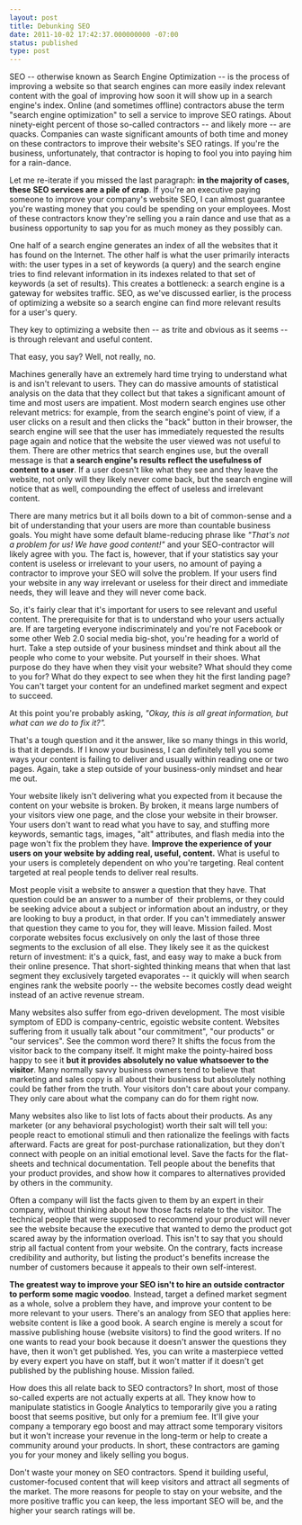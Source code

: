 ```yaml
---
layout: post
title: Debunking SEO
date: 2011-10-02 17:42:37.000000000 -07:00
status: published
type: post
---
```

SEO -- otherwise known as Search Engine Optimization -- is the process 
of improving a website so that search engines can more easily index 
relevant content with the goal of improving how soon it will show up in 
a search engine's index. Online (and sometimes offline) contractors 
abuse the term "search engine optimization" to sell a service to 
improve SEO ratings. About ninety-eight percent of those so-called 
contractors -- and likely more -- are quacks. Companies can waste 
significant amounts of both time and money on these contractors to 
improve their website's SEO ratings. If you're the business, 
unfortunately, that contractor is hoping to fool you into paying him 
for a rain-dance.

Let me re-iterate if you missed the last paragraph: **in the majority
of cases, these SEO services are a pile of crap**. If you're an
executive paying someone to improve your company's website SEO, I can
almost guarantee you're wasting money that you could be spending on
your employees. Most of these contractors know they're selling you a
rain dance and use that as a business opportunity to sap you for as
much money as they possibly can.

One half of a search engine generates an index of all the websites that 
it has found on the Internet. The other half is what the user primarily 
interacts with: the user types in a set of keywords (a query) and the 
search engine tries to find relevant information in its indexes related 
to that set of keywords (a set of results). This creates a bottleneck: 
a search engine is a gateway for websites traffic. SEO, as we've 
discussed earlier, is the process of optimizing a website so a search 
engine can find more relevant results for a user's query.

They key to optimizing a website then -- as trite and obvious as it 
seems -- is through relevant and useful content.

That easy, you say? Well, not really, no.

Machines generally have an extremely hard time trying to understand 
what is and isn't relevant to users. They can do massive amounts of 
statistical analysis on the data that they collect but that takes a 
significant amount of time and most users are impatient. Most modern 
search engines use other relevant metrics: for example, from the search 
engine's point of view, if a user clicks on a result and then clicks 
the "back" button in their browser, the search engine will see that the 
user has immediately requested the results page again and notice that 
the website the user viewed was not useful to them. There are other 
metrics that search engines use, but the overall message is that **a 
search engine's results reflect the usefulness of content to a user**. 
If a user doesn't like what they see and they leave the website, not 
only will they likely never come back, but the search engine will 
notice that as well, compounding the effect of useless and irrelevant 
content.

There are many metrics but it all boils down to a bit of common-sense 
and a bit of understanding that your users are more than countable 
business goals. You might have some default blame-reducing phrase like 
*"That's not a problem for us! We have good content!"* and your 
SEO-contractor will likely agree with you. The fact is, however, that 
if your statistics say your content is useless or irrelevant to your 
users, no amount of paying a contractor to improve your SEO will solve 
the problem. If your users find your website in any way irrelevant or 
useless for their direct and immediate needs, they will leave and they 
will never come back.

So, it's fairly clear that it's important for users to see relevant and 
useful content. The prerequisite for that is to understand who your 
users actually are. If are targeting everyone indiscriminately and 
you're not Facebook or some other Web 2.0 social media big-shot, you're 
heading for a world of hurt. Take a step outside of your business 
mindset and think about all the people who come to your website. Put 
yourself in their shoes. What purpose do they have when they visit your 
website? What should they come to you for? What do they expect to see 
when they hit the first landing page? You can't target your content for 
an undefined market segment and expect to succeed.

At this point you're probably asking, *"Okay, this is all great 
information, but what can we do to fix it?".*

That's a tough question and it the answer, like so many things in this 
world, is that it depends. If I know your business, I can definitely 
tell you some ways your content is failing to deliver and usually 
within reading one or two pages. Again, take a step outside of your 
business-only mindset and hear me out.

Your website likely isn't delivering what you expected from it because 
the content on your website is broken. By broken, it means large 
numbers of your visitors view one page, and the close your website in 
their browser. Your users don't want to read what you have to say, and 
stuffing more keywords, semantic tags, images, "alt" attributes, and 
flash media into the page won't fix the problem they have. **Improve 
the experience of your users on your website by adding real, useful, 
content.** What is useful to your users is completely dependent on who 
you're targeting. Real content targeted at real people tends to deliver 
real results.

Most people visit a website to answer a question that they have. That 
question could be an answer to a number of  their problems, or they 
could be seeking advice about a subject or information about an 
industry, or they are looking to buy a product, in that order. If you 
can't immediately answer that question they came to you for, they will 
leave. Mission failed. Most corporate websites focus exclusively on 
only the last of those three segments to the exclusion of all else. 
They likely see it as the quickest return of investment: it's a quick, 
fast, and easy way to make a buck from their online presence. That 
short-sighted thinking means that when that last segment they 
exclusively targeted evaporates -- it quickly will when search engines 
rank the website poorly -- the website becomes costly dead weight 
instead of an active revenue stream.

Many websites also suffer from ego-driven development. The most visible 
symptom of EDD is company-centric, egoistic website content. Websites 
suffering from it usually talk about "our commitment", "our products" 
or "our services". See the common word there? It shifts the focus from 
the visitor back to the company itself. It might make the pointy-haired 
boss happy to see it **but it provides absolutely no value whatsoever 
to the visitor**. Many normally savvy business owners tend to believe 
that marketing and sales copy is all about their business but 
absolutely nothing could be father from the truth. Your visitors don't 
care about your company. They only care about what the company can do 
for them right now.

Many websites also like to list lots of facts about their products. As 
any marketer (or any behavioral psychologist) worth their salt will 
tell you: people react to emotional stimuli and then rationalize the 
feelings with facts afterward. Facts are great for post-purchase 
rationalization, but they don't connect with people on an initial 
emotional level. Save the facts for the flat-sheets and technical 
documentation. Tell people about the benefits that your product 
provides, and show how it compares to alternatives provided by others 
in the community.

Often a company will list the facts given to them by an expert in their 
company, without thinking about how those facts relate to the visitor. 
The technical people that were supposed to recommend your product will 
never see the website because the executive that wanted to demo the 
product got scared away by the information overload. This isn't to say 
that you should strip all factual content from your website. On the 
contrary, facts increase credibility and authority, but listing the 
product's benefits increase the number of customers because it appeals 
to their own self-interest.

<strong>The greatest way to improve your SEO isn't to hire an outside 
contractor to perform some magic voodoo</strong>. Instead, target a 
defined market segment as a whole, solve a problem they have, and 
improve your content to be more relevant to your users. There's an 
analogy from SEO that applies here: website content is like a good 
book. A search engine is merely a scout for massive publishing house 
(website visitors) to find the good writers. If no one wants to read 
your book because it doesn't answer the questions they have, then it 
won't get published. Yes, you can write a masterpiece vetted by every 
expert you have on staff, but it won't matter if it doesn't get 
published by the publishing house. Mission failed.

How does this all relate back to SEO contractors? In short, most of 
those so-called experts are not actually experts at all. They know how 
to manipulate statistics in Google Analytics to temporarily give you a 
rating boost that seems positive, but only for a premium fee. It'll 
give your company a temporary ego boost and may attract some temporary 
visitors but it won't increase your revenue in the long-term or help to 
create a community around your products. In short, these contractors 
are gaming you for your money and likely selling you bogus.

Don't waste your money on SEO contractors. Spend it building useful, 
customer-focused content that will keep visitors and attract all 
segments of the market. The more reasons for people to stay on your 
website, and the more positive traffic you can keep, the less important 
SEO will be, and the higher your search ratings will be.
